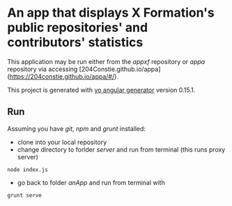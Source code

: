 # An app that displays X Formation's public repositories' and contributors' statistics

This application may be run either from the *appxf* repository or *appa* repository via accessing [204Constie.github.io/appa] (https://204constie.github.io/appa/#/).

This project is generated with [yo angular generator](https://github.com/yeoman/generator-angular)
version 0.15.1.

## Run

Assuming you have *git*, *npm* and *grunt* installed:
* clone into your local repository
* change directory to forlder *server* and run from terminal (this runs proxy server)
```
node index.js
```
* go back to folder *anApp* and run from terminal with
```
grunt serve
```
 

